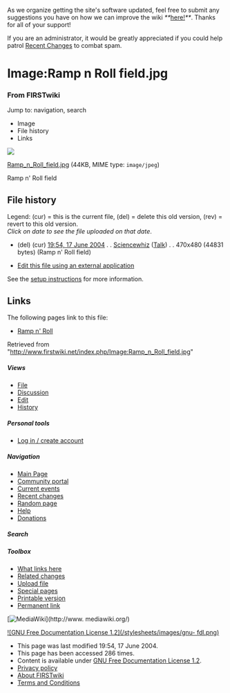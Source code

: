 As we organize getting the site's software updated, feel free to submit any
suggestions you have on how we can improve the wiki
_**_[here!](/index.php/User:Hallry/Suggestions "User:Hallry/Suggestions"
)_**_. Thanks for all of your support!

If you are an administrator, it would be greatly appreciated if you could help
patrol [Recent Changes](/index.php/Special:Recentchanges
"Special:Recentchanges" ) to combat spam.

# Image:Ramp n Roll field.jpg

### From FIRSTwiki

Jump to: navigation, search

  * Image
  * File history
  * Links

![](/media/0/02/Ramp_n_Roll_field.jpg)

[Ramp_n_Roll_field.jpg](/media/0/02/Ramp_n_Roll_field.jpg "Ramp n Roll
field.jpg" ) (44KB, MIME type: `image/jpeg`)

Ramp n' Roll field

## File history

Legend: (cur) = this is the current file, (del) = delete this old version,
(rev) = revert to this old version.  
_Click on date to see the file uploaded on that date_.

  * (del) (cur) [19:54, 17 June 2004](/media/0/02/Ramp_n_Roll_field.jpg "/media/0/02/Ramp n Roll field.jpg" ) . . [Sciencewhiz](/index.php/User:Sciencewhiz "User:Sciencewhiz" ) ([Talk](/index.php?title=User_talk:Sciencewhiz&action=edit "User talk:Sciencewhiz" )) . . 470x480 (44831 bytes) (Ramp n' Roll field)
  

  * [Edit this file using an external application](/index.php?title=Image:Ramp_n_Roll_field.jpg&action=edit&externaledit=true&mode=file "Image:Ramp n Roll field.jpg" )

See the [setup
instructions](http://meta.wikimedia.org/wiki/Help:External_editors
"http://meta.wikimedia.org/wiki/Help:External_editors" ) for more information.

## Links

The following pages link to this file:

  * [Ramp n' Roll](/index.php/Ramp_n%27_Roll "Ramp n' Roll" )

Retrieved from
"<http://www.firstwiki.net/index.php/Image:Ramp_n_Roll_field.jpg>"

##### Views

  * [File](/index.php/Image:Ramp_n_Roll_field.jpg)
  * [Discussion](/index.php?title=Image_talk:Ramp_n_Roll_field.jpg&action=edit)
  * [Edit](/index.php?title=Image:Ramp_n_Roll_field.jpg&action=edit)
  * [History](/index.php?title=Image:Ramp_n_Roll_field.jpg&action=history)

##### Personal tools

  * [Log in / create account](/index.php?title=Special:Userlogin&returnto=Image:Ramp_n_Roll_field.jpg)

[](/index.php/Main_Page "Main Page" )

##### Navigation

  * [Main Page](/index.php/Main_Page)
  * [Community portal](/index.php/FIRSTwiki:Community_portal)
  * [Current events](/index.php/Current_events)
  * [Recent changes](/index.php/Special:Recentchanges)
  * [Random page](/index.php/Special:Random)
  * [Help](/index.php/FIRSTwiki:Help)
  * [Donations](/index.php/FIRSTwiki:Site_support)

##### Search



##### Toolbox

  * [What links here](/index.php/Special:Whatlinkshere/Image:Ramp_n_Roll_field.jpg)
  * [Related changes](/index.php/Special:Recentchangeslinked/Image:Ramp_n_Roll_field.jpg)
  * [Upload file](/index.php/Special:Upload)
  * [Special pages](/index.php/Special:Specialpages)
  * [Printable version](/index.php?title=Image:Ramp_n_Roll_field.jpg&printable=yes)
  * [Permanent link](/index.php?title=Image:Ramp_n_Roll_field.jpg&oldid=39561)

[![MediaWiki](/skins/common/images/poweredby_mediawiki_88x31.png)](http://www.
mediawiki.org/)

[![GNU Free Documentation License 1.2](/stylesheets/images/gnu-
fdl.png)](http://www.gnu.org/copyleft/fdl.html)

  * This page was last modified 19:54, 17 June 2004.
  * This page has been accessed 286 times.
  * Content is available under [GNU Free Documentation License 1.2](http://www.gnu.org/copyleft/fdl.html "http://www.gnu.org/copyleft/fdl.html" ).
  * [Privacy policy](/index.php/FIRSTwiki:Privacy_policy "FIRSTwiki:Privacy policy" )
  * [About FIRSTwiki](/index.php/FIRSTwiki:About "FIRSTwiki:About" )
  * [Terms and Conditions](/index.php/FIRSTwiki:Terms_and_conditions "FIRSTwiki:Terms and conditions" )

